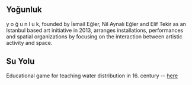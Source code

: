 ## Yoğunluk
y o ğ u n l u k, founded by İsmail Eğler, Nil Aynalı Eğler and Elif Tekir 
as an Istanbul based art initiative in 2013, arranges installations, performances and 
spatial organizations by focusing on the interaction between artistic activity and space. 

## Su Yolu
Educational game for teaching water distribution in 16. century -- [here](https://yogunluk.github.io/suyolu/sunum)
